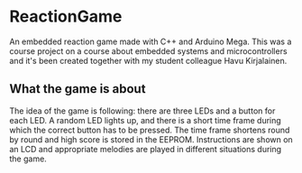 # ReactionGame
An embedded reaction game made with C++ and Arduino Mega. This was a course project on a course about embedded systems and microcontrollers and it's been created together with my student colleague Havu Kirjalainen.

## What the game is about
The idea of the game is following: there are three LEDs and a button for each LED. A random LED lights up, and there is a short time frame during which the correct button has to be pressed. The time frame shortens round by round and high score is stored in the EEPROM. Instructions are shown on an LCD and appropriate melodies are played in different situations during the game.
